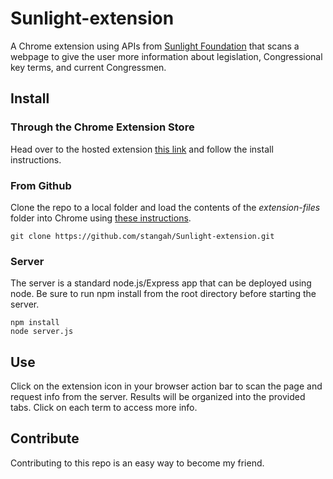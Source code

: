 # Sunlight-extension

A Chrome extension using APIs from [Sunlight Foundation](http://sunlightfoundation.com/) that scans a webpage to give the user more information about legislation, Congressional key terms, and current Congressmen.

## Install

### Through the Chrome Extension Store

Head over to the hosted extension [this link](https://chrome.google.com/webstore/detail/sunlight-lookup/bpdfaelcagglgkkoeokpffoejnlpheek) and follow the install instructions. 

### From Github

Clone the repo to a local folder and load the contents of the *extension-files* folder into Chrome using [these instructions](http://developer.chrome.com/extensions/getstarted.html#unpacked).

<pre><code>git clone https://github.com/stangah/Sunlight-extension.git</code></pre>

### Server

The server is a standard node.js/Express app that can be deployed using node. Be sure to run npm install from the root directory before starting the server.

<pre><code>npm install
node server.js</code></pre>

## Use

Click on the extension icon in your browser action bar to scan the page and request info from the server. Results will be organized into the provided tabs. Click on each term to access more info.

## Contribute

Contributing to this repo is an easy way to become my friend.
